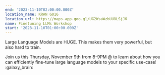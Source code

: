 ```yaml
---
end: '2023-11-10T02:00:00.000Z'
location_name: KRAN G016
location_url: https://maps.app.goo.gl/UG2WsaWzbUU8LSjJ6
name: Finetuning LLMs Workshop
start: '2023-11-10T01:00:00.000Z'
---
```


Large Language Models are HUGE. This makes them very powerful, but also hard to train.

Join us this Thursday, November 9th from 8-9PM @ to learn about how you can efficiently fine-tune large language models to your specific use-case! :galaxy_brain: